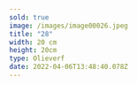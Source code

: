 ```yaml
---
sold: true
image: /images/image00026.jpeg
title: "28"
width: 20 cm
height: 20cm
type: Olieverf
date: 2022-04-06T13:48:40.078Z
---
```

